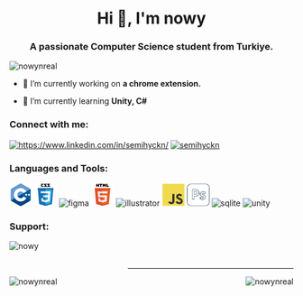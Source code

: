<h1 align="center">Hi 👋, I'm nowy</h1>
<h3 align="center">A passionate Computer Science student from Turkiye.</h3>

<p align="left"> <img src="https://komarev.com/ghpvc/?username=nowynreal&label=Profile%20views&color=740d91&style=flat" alt="nowynreal" /> </p>

- 🔭 I’m currently working on **a chrome extension.**

- 🌱 I’m currently learning **Unity, C#**

<h3 align="left">Connect with me:</h3>
<p align="left">
<a href="https://linkedin.com/in/https://www.linkedin.com/in/semihyckn/" target="blank"><img align="center" src="https://raw.githubusercontent.com/rahuldkjain/github-profile-readme-generator/master/src/images/icons/Social/linked-in-alt.svg" alt="https://www.linkedin.com/in/semihyckn/" height="30" width="40" /></a>
<a href="https://instagram.com/semihyckn" target="blank"><img align="center" src="https://raw.githubusercontent.com/rahuldkjain/github-profile-readme-generator/master/src/images/icons/Social/instagram.svg" alt="semihyckn" height="30" width="40" /></a>
</p>

<h3 align="left">Languages and Tools:</h3>
<p align="left"><img src="https://raw.githubusercontent.com/devicons/devicon/master/icons/cplusplus/cplusplus-original.svg" alt="cplusplus" width="40" height="40"/> <img src="https://raw.githubusercontent.com/devicons/devicon/master/icons/css3/css3-original-wordmark.svg" alt="css3" width="40" height="40"/> <img src="https://www.vectorlogo.zone/logos/figma/figma-icon.svg" alt="figma" width="40" height="40"/> <img src="https://raw.githubusercontent.com/devicons/devicon/master/icons/html5/html5-original-wordmark.svg" alt="html5" width="40" height="40"/> <img src="https://www.vectorlogo.zone/logos/adobe_illustrator/adobe_illustrator-icon.svg" alt="illustrator" width="40" height="40"/> <img src="https://raw.githubusercontent.com/devicons/devicon/master/icons/javascript/javascript-original.svg" alt="javascript" width="40" height="40"/> <img src="https://raw.githubusercontent.com/devicons/devicon/master/icons/photoshop/photoshop-line.svg" alt="photoshop" width="40" height="40"/> <img src="https://www.vectorlogo.zone/logos/sqlite/sqlite-icon.svg" alt="sqlite" width="40" height="40"/> <img src="https://www.vectorlogo.zone/logos/unity3d/unity3d-icon.svg" alt="unity" width="40" height="40"/> </p>

<h3 align="left">Support:</h3>

<p><a href="https://www.buymeacoffee.com/nowy"> <img align="left" src="https://cdn.buymeacoffee.com/buttons/v2/default-yellow.png" height="50" width="210" alt="nowy" /></a></p><br><br>

---

<p><img align="right"src="https://github-readme-stats.vercel.app/api/top-langs?username=nowynreal&show_icons=true&theme=dark&locale=en&layout=compact" alt="nowynreal" /></p>

<p><img align="left" src="https://github-readme-streak-stats.herokuapp.com/?user=nowynreal&theme=dark" alt="nowynreal" /></p>
